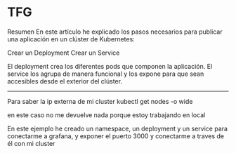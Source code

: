 # TFG
Resumen
En este artículo he explicado los pasos necesarios para publicar una aplicación en un clúster de Kubernetes:

Crear un Deployment
Crear un Service

El deployment crea los diferentes pods que componen la aplicación. El service los agrupa de manera funcional y los expone para que sean accesibles desde el exterior del clúster.

-----------------------------------------------
Para saber la ip externa de mi cluster 
kubectl get nodes -o wide

en este caso no me devuelve nada porque estoy trabajando en local

En este ejemplo he creado un namespace, un deployment y un service para conectarme a grafana, y exponer el puerto 3000 y conectarme a traves de él con mi cluster

